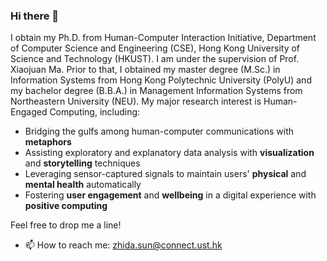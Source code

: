 ### Hi there 👋

I obtain my Ph.D. from Human-Computer Interaction Initiative, Department of Computer Science and Engineering (CSE), Hong Kong University of Science and Technology (HKUST). I am under the supervision of Prof. Xiaojuan Ma. Prior to that, I obtained my master degree (M.Sc.) in Information Systems from Hong Kong Polytechnic University (PolyU) and my bachelor degree (B.B.A.) in Management Information Systems from Northeastern University (NEU). My major research interest is Human-Engaged Computing, including:

* Bridging the gulfs among human-computer communications with __metaphors__
* Assisting exploratory and explanatory data analysis with __visualization__ and __storytelling__ techniques
* Leveraging sensor-captured signals to maintain users' __physical__ and __mental health__ automatically
* Fostering __user engagement__ and __wellbeing__ in a digital experience with __positive computing__

Feel free to drop me a line!
- 📫 How to reach me: zhida.sun@connect.ust.hk

<!--
**sunzhida/sunzhida** is a ✨ _special_ ✨ repository because its `README.md` (this file) appears on your GitHub profile.

Here are some ideas to get you started:

- 🔭 I’m currently working on ...
- 🌱 I’m currently learning ...
- 👯 I’m looking to collaborate on ...
- 🤔 I’m looking for help with ...
- 💬 Ask me about ...
- 📫 How to reach me: ...
- 😄 Pronouns: ...
- ⚡ Fun fact: ...
-->

